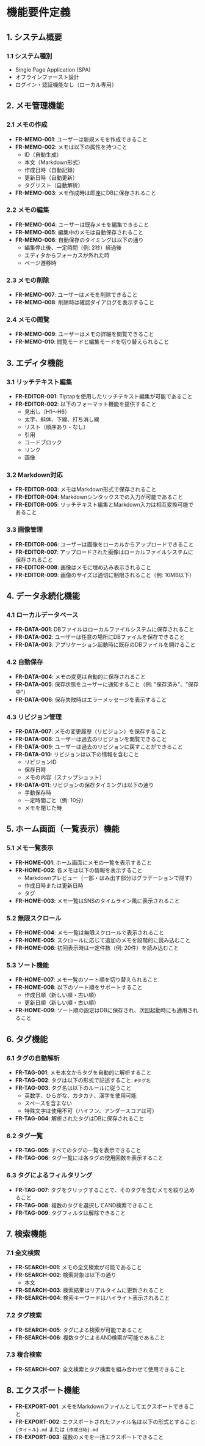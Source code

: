 # 機能要件定義

## 1. システム概要

### 1.1 システム種別
- Single Page Application (SPA)
- オフラインファースト設計
- ログイン・認証機能なし（ローカル専用）

## 2. メモ管理機能

### 2.1 メモの作成
- **FR-MEMO-001**: ユーザーは新規メモを作成できること
- **FR-MEMO-002**: メモは以下の属性を持つこと
  - ID（自動生成）
  - 本文（Markdown形式）
  - 作成日時（自動記録）
  - 更新日時（自動更新）
  - タグリスト（自動解析）
- **FR-MEMO-003**: メモ作成時は即座にDBに保存されること

### 2.2 メモの編集
- **FR-MEMO-004**: ユーザーは既存メモを編集できること
- **FR-MEMO-005**: 編集中のメモは自動保存されること
- **FR-MEMO-006**: 自動保存のタイミングは以下の通り
  - 編集停止後、一定時間（例: 2秒）経過後
  - エディタからフォーカスが外れた時
  - ページ遷移時

### 2.3 メモの削除
- **FR-MEMO-007**: ユーザーはメモを削除できること
- **FR-MEMO-008**: 削除時は確認ダイアログを表示すること

### 2.4 メモの閲覧
- **FR-MEMO-009**: ユーザーはメモの詳細を閲覧できること
- **FR-MEMO-010**: 閲覧モードと編集モードを切り替えられること

## 3. エディタ機能

### 3.1 リッチテキスト編集
- **FR-EDITOR-001**: Tiptapを使用したリッチテキスト編集が可能であること
- **FR-EDITOR-002**: 以下のフォーマット機能を提供すること
  - 見出し（H1〜H6）
  - 太字、斜体、下線、打ち消し線
  - リスト（順序あり・なし）
  - 引用
  - コードブロック
  - リンク
  - 画像

### 3.2 Markdown対応
- **FR-EDITOR-003**: メモはMarkdown形式で保存されること
- **FR-EDITOR-004**: Markdownシンタックスでの入力が可能であること
- **FR-EDITOR-005**: リッチテキスト編集とMarkdown入力は相互変換可能であること

### 3.3 画像管理
- **FR-EDITOR-006**: ユーザーは画像をローカルからアップロードできること
- **FR-EDITOR-007**: アップロードされた画像はローカルファイルシステムに保存されること
- **FR-EDITOR-008**: 画像はメモに埋め込み表示されること
- **FR-EDITOR-009**: 画像のサイズは適切に制限されること（例: 10MB以下）

## 4. データ永続化機能

### 4.1 ローカルデータベース
- **FR-DATA-001**: DBファイルはローカルファイルシステムに保存されること
- **FR-DATA-002**: ユーザーは任意の場所にDBファイルを保存できること
- **FR-DATA-003**: アプリケーション起動時に既存のDBファイルを開けること

### 4.2 自動保存
- **FR-DATA-004**: メモの変更は自動的に保存されること
- **FR-DATA-005**: 保存状態をユーザーに通知すること（例: "保存済み"、"保存中"）
- **FR-DATA-006**: 保存失敗時はエラーメッセージを表示すること

### 4.3 リビジョン管理
- **FR-DATA-007**: メモの変更履歴（リビジョン）を保存すること
- **FR-DATA-008**: ユーザーは過去のリビジョンを閲覧できること
- **FR-DATA-009**: ユーザーは過去のリビジョンに戻すことができること
- **FR-DATA-010**: リビジョンは以下の情報を含むこと
  - リビジョンID
  - 保存日時
  - メモの内容（スナップショット）
- **FR-DATA-011**: リビジョンの保存タイミングは以下の通り
  - 手動保存時
  - 一定時間ごと（例: 10分）
  - メモを閉じた時

## 5. ホーム画面（一覧表示）機能

### 5.1 メモ一覧表示
- **FR-HOME-001**: ホーム画面にメモの一覧を表示すること
- **FR-HOME-002**: 各メモは以下の情報を表示すること
  - Markdownプレビュー（一部・はみ出す部分はグラデーションで隠す）
  - 作成日時または更新日時
  - タグ
- **FR-HOME-003**: メモ一覧はSNSのタイムライン風に表示されること

### 5.2 無限スクロール
- **FR-HOME-004**: メモ一覧は無限スクロールで表示されること
- **FR-HOME-005**: スクロールに応じて追加のメモを段階的に読み込むこと
- **FR-HOME-006**: 初回表示時は一定件数（例: 20件）を読み込むこと

### 5.3 ソート機能
- **FR-HOME-007**: メモ一覧のソート順を切り替えられること
- **FR-HOME-008**: 以下のソート順をサポートすること
  - 作成日順（新しい順・古い順）
  - 更新日順（新しい順・古い順）
- **FR-HOME-009**: ソート順の設定はDBに保存され、次回起動時にも適用されること

## 6. タグ機能

### 6.1 タグの自動解析
- **FR-TAG-001**: メモ本文からタグを自動的に解析すること
- **FR-TAG-002**: タグは以下の形式で記述すること: `#タグ名`
- **FR-TAG-003**: タグ名は以下のルールに従うこと
  - 英数字、ひらがな、カタカナ、漢字を使用可能
  - スペースを含まない
  - 特殊文字は使用不可（ハイフン、アンダースコアは可）
- **FR-TAG-004**: 解析されたタグはDBに保存されること

### 6.2 タグ一覧
- **FR-TAG-005**: すべてのタグの一覧を表示できること
- **FR-TAG-006**: タグ一覧には各タグの使用回数を表示すること

### 6.3 タグによるフィルタリング
- **FR-TAG-007**: タグをクリックすることで、そのタグを含むメモを絞り込めること
- **FR-TAG-008**: 複数のタグを選択してAND検索できること
- **FR-TAG-009**: タグフィルタは解除できること

## 7. 検索機能

### 7.1 全文検索
- **FR-SEARCH-001**: メモの全文検索が可能であること
- **FR-SEARCH-002**: 検索対象は以下の通り
  - 本文
- **FR-SEARCH-003**: 検索結果はリアルタイムに更新されること
- **FR-SEARCH-004**: 検索キーワードはハイライト表示されること

### 7.2 タグ検索
- **FR-SEARCH-005**: タグによる検索が可能であること
- **FR-SEARCH-006**: 複数タグによるAND検索が可能であること

### 7.3 複合検索
- **FR-SEARCH-007**: 全文検索とタグ検索を組み合わせて使用できること

## 8. エクスポート機能

- **FR-EXPORT-001**: メモをMarkdownファイルとしてエクスポートできること
- **FR-EXPORT-002**: エクスポートされたファイル名は以下の形式とすること: `{タイトル}.md` または `{作成日時}.md`
- **FR-EXPORT-003**: 複数のメモを一括エクスポートできること
